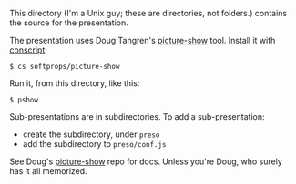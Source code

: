 This directory (I'm a Unix guy; these are directories, not folders.) contains
the source for the presentation.

The presentation uses Doug Tangren's [picture-show][] tool. Install it with
[conscript][]:

    $ cs softprops/picture-show

Run it, from this directory, like this:

    $ pshow

Sub-presentations are in subdirectories. To add a sub-presentation:

* create the subdirectory, under `preso`
* add the subdirectory to `preso/conf.js`

See Doug's [picture-show][] repo for docs. Unless you're Doug, who surely has
it all memorized.

[picture-show]: https://github.com/softprops/picture-show
[conscript]: https://github.com/n8han/conscript
